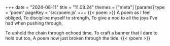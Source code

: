+++
date = "2024-08-11"
title = "11.08.24"
themes = ["meta"]
[params]
  type = 'poem'
  pageKey = 'src/poem.js'
+++
{{< poem >}}
A poem as I feel obliged,
To discipline myself to strength,
To give a nod to all the joys I've had when pushing through,

To uphold the chain through echoed time,
To craft a banner that I dare to hold out too,
A poem now just broken through the tide.
{{< /poem >}}
